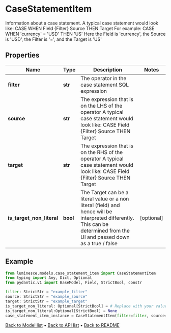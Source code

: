 # CaseStatementItem

Information about a case statement.  A typical case statement would look like:  CASE WHEN Field {Filter} Source THEN Target  For example: CASE WHEN 'currency' = 'USD' THEN 'US'  Here the Field is 'currency', the Source is 'USD', the Filter is '=', and the Target is 'US'
## Properties
Name | Type | Description | Notes
------------ | ------------- | ------------- | -------------
**filter** | **str** | The operator in the case statement SQL expression | 
**source** | **str** | The expression that is on the LHS of the operator  A typical case statement would look like:  CASE Field {Filter} Source THEN Target | 
**target** | **str** | The expression that is on the RHS of the operator  A typical case statement would look like:  CASE Field {Filter} Source THEN Target | 
**is_target_non_literal** | **bool** | The Target can be a literal value or a non literal (field) and  hence will be interpreted differently.  This can be determined from the UI and passed down as a true / false | [optional] 
## Example

```python
from luminesce.models.case_statement_item import CaseStatementItem
from typing import Any, Dict, Optional
from pydantic.v1 import BaseModel, Field, StrictBool, constr

filter: StrictStr = "example_filter"
source: StrictStr = "example_source"
target: StrictStr = "example_target"
is_target_non_literal: Optional[StrictBool] = # Replace with your value
is_target_non_literal:Optional[StrictBool] = None
case_statement_item_instance = CaseStatementItem(filter=filter, source=source, target=target, is_target_non_literal=is_target_non_literal)

```

[Back to Model list](../README.md#documentation-for-models) &#8226; [Back to API list](../README.md#documentation-for-api-endpoints) &#8226; [Back to README](../README.md)

